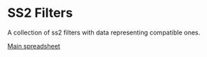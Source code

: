 # SS2 Filters
A collection of ss2 filters with data representing compatible ones.

[Main spreadsheet](https://docs.google.com/spreadsheets/d/1lV5zRPuK1_p5-TWwEKoiricYQ6vLXIx7wUwUUq1IHpA)
